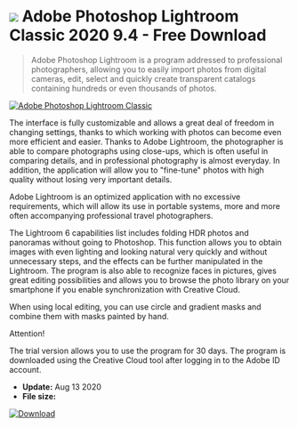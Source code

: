 # ![](https://cdn.softexe.net/static/icon/f/adobe-photoshop-lightroom-classic-9483.png) Adobe Photoshop Lightroom Classic 2020 9.4 - Free Download

> Adobe Photoshop Lightroom is a program addressed to professional photographers, allowing you to easily import photos from digital cameras, edit, select and quickly create transparent catalogs containing hundreds or even thousands of photos.

[![Adobe Photoshop Lightroom Classic](https://gallery.dpcdn.pl/imgc/Tools/179/g_-_420x350_1.5_-_x20150422142532_0.png)](https://softexe.net/win/multimedia/graphics-design/adobe-photoshop-lightroom-classic:adhc.html)

The interface is fully customizable and allows a great deal of freedom in changing settings, thanks to which working with photos can become even more efficient and easier. Thanks to Adobe Lightroom, the photographer is able to compare photographs using close-ups, which is often useful in comparing details, and in professional photography is almost everyday. In addition, the application will allow you to "fine-tune" photos with high quality without losing very important details.
 
 Adobe Lightroom is an optimized application with no excessive requirements, which will allow its use in portable systems, more and more often accompanying professional travel photographers.
 
 The Lightroom 6 capabilities list includes folding HDR photos and panoramas without going to Photoshop. This function allows you to obtain images with even lighting and looking natural very quickly and without unnecessary steps, and the effects can be further manipulated in the Lightroom. The program is also able to recognize faces in pictures, gives great editing possibilities and allows you to browse the photo library on your smartphone if you enable synchronization with Creative Cloud.
 
 When using local editing, you can use circle and gradient masks and combine them with masks painted by hand.
 
 Attention!
 
 The trial version allows you to use the program for 30 days.
 The program is downloaded using the Creative Cloud tool after logging in to the Adobe ID account.


- **Update:** Aug 13 2020
- **File size:** 

[![Download](https://cdn.softexe.net/static/img/download.png)](https://softexe.net/win/multimedia/graphics-design/adobe-photoshop-lightroom-classic:adhc.html)

